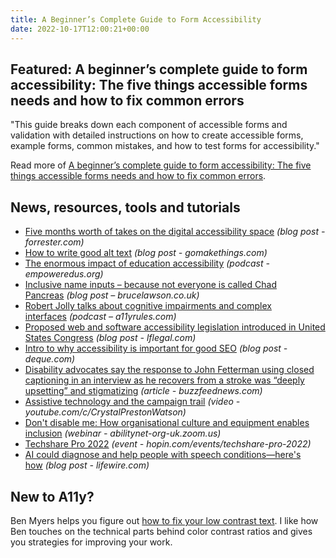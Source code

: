 ```yaml
---
title: A Beginner’s Complete Guide to Form Accessibility
date: 2022-10-17T12:00:21+00:00
---
```


## Featured: A beginner’s complete guide to form accessibility: The five things accessible forms needs and how to fix common errors

"This guide breaks down each component of accessible forms and validation with detailed instructions on how to create accessible forms, example forms, common mistakes, and how to test forms for accessibility."

Read more of [A beginner’s complete guide to form accessibility: The five things accessible forms needs and how to fix common errors](https://blog.pope.tech/2022/10/03/a-beginners-complete-guide-to-form-accessibility-the-5-things-accessible-forms-needs-and-how-to-fix-common-errors/).

## News, resources, tools and tutorials

- [Five months worth of takes on the digital accessibility space](https://www.forrester.com/blogs/five-months-worth-of-hot-takes-on-the-digital-accessibility-space/) *(blog post - forrester.com)*
- [How to write good alt text](https://gomakethings.com/how-to-write-good-alt-text/) *(blog post - gomakethings.com)*
- [The enormous impact of education accessibility](https://empoweredus.org/technically-sick/The-Enormous-Impact-of-Education-Accessibility) *(podcast - empoweredus.org)*
- [Inclusive name inputs – because not everyone is called Chad Pancreas](https://brucelawson.co.uk/2022/inclusive-name-inputs-because-not-everyone-is-called-chad-pancreas/) *(blog post – brucelawson.co.uk)*
- [Robert Jolly talks about cognitive impairments and complex interfaces](https://a11yrules.com/podcast/robert-jolly-talks-about-cognitive-impairments-and-complex-interfaces/) *(podcast – a11yrules.com)*
- [Proposed web and software accessibility legislation introduced in United States Congress](https://www.lflegal.com/2022/10/duckworth-web-bill/) *(blog post - lflegal.com)*
- [Intro to why accessibility is important for good SEO](https://www.deque.com/blog/intro-to-why-accessibility-is-important-for-good-seo/) *(blog post - deque.com)*
- [Disability advocates say the response to John Fetterman using closed captioning in an interview as he recovers from a stroke was “deeply upsetting” and stigmatizing](https://www.buzzfeednews.com/article/davidmack/fetterman-nbc-closed-captioning-ableism) *(article - buzzfeednews.com)*
- [Assistive technology and the campaign trail](https://www.youtube.com/watch?v=5qUIq1545uM) *(video - youtube.com/c/CrystalPrestonWatson)*
- [Don't disable me: How organisational culture and equipment enables inclusion](https://abilitynet-org-uk.zoom.us/webinar/register/3416654952094/WN_cc-KSCkFTouhoulILnVG4A) *(webinar - abilitynet-org-uk.zoom.us)*
- [Techshare Pro 2022](https://hopin.com/events/techshare-pro-2022/registration) *(event - hopin.com/events/techshare-pro-2022)*
- [AI could diagnose and help people with speech conditions—here's how](https://www.lifewire.com/ai-could-diagnose-and-help-people-with-speech-conditions-heres-how-6747850) *(blog post - lifewire.com)*

## New to A11y?

Ben Myers helps you figure out [how to fix your low contrast text](https://benmyers.dev/blog/fix-low-contrast-text/). I like how Ben touches on the technical parts behind color contrast ratios and gives you strategies for improving your work.
